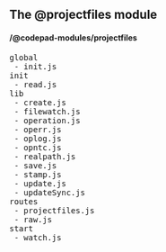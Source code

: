 ## The @projectfiles module
#### /@codepad-modules/projectfiles
<pre>
global
 - init.js
init
 - read.js
lib
 - create.js
 - filewatch.js
 - operation.js
 - operr.js
 - oplog.js
 - opntc.js
 - realpath.js
 - save.js
 - stamp.js
 - update.js
 - updateSync.js
routes
 - projectfiles.js
 - raw.js
start
 - watch.js
</pre>

